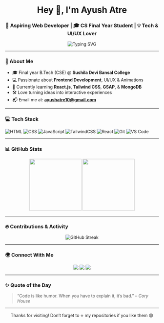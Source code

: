 <h1 align="center">Hey 👋, I'm Ayush Atre</h1>
<h3 align="center">🚀 Aspiring Web Developer | 🎓 CS Final Year Student | 💡 Tech & UI/UX Lover</h3>

<p align="center">
  <img src="https://readme-typing-svg.herokuapp.com?font=Fira+Code&size=22&duration=3000&pause=1000&color=00F7FF&center=true&vCenter=true&width=440&lines=Web+Developer+%F0%9F%92%BB;Creative+Coder+%F0%9F%92%A1;Lifelong+Learner+%F0%9F%92%96" alt="Typing SVG" />
</p>

---

### 📌 About Me
- 🎓 Final year B.Tech (CSE) @ **Sushila Devi Bansal College**
- 💻 Passionate about **Frontend Development**, UI/UX & Animations
- 🚀 Currently learning **React.js**, **Tailwind CSS**, **GSAP**, & **MongoDB**
- 🛠️ Love turning ideas into interactive experiences
- 📬 Email me at: **ayushatre10@gmail.com**

---

### 💻 Tech Stack
![HTML](https://img.shields.io/badge/-HTML5-E34F26?style=for-the-badge&logo=html5&logoColor=white)
![CSS](https://img.shields.io/badge/-CSS3-1572B6?style=for-the-badge&logo=css3)
![JavaScript](https://img.shields.io/badge/-JavaScript-F7DF1E?style=for-the-badge&logo=javascript&logoColor=000)
![TailwindCSS](https://img.shields.io/badge/-Tailwind-06B6D4?style=for-the-badge&logo=tailwind-css&logoColor=white)
![React](https://img.shields.io/badge/-React-61DAFB?style=for-the-badge&logo=react&logoColor=black)
![Git](https://img.shields.io/badge/-Git-F05032?style=for-the-badge&logo=git&logoColor=white)
![VS Code](https://img.shields.io/badge/-VSCode-007ACC?style=for-the-badge&logo=visual-studio-code)

---

### 📊 GitHub Stats
<div align="center">
  <img src="https://github-readme-stats.vercel.app/api?username=ayushatree&show_icons=true&theme=radical" height="170" />
  <img src="https://github-readme-stats.vercel.app/api/top-langs/?username=ayushatree&layout=compact&theme=radical" height="170" />
</div>

---

### 🔥 Contributions & Activity
<p align="center">
  <img src="https://streak-stats.demolab.com?user=ayushatree&theme=tokyonight&hide_border=false" alt="GitHub Streak" />
</p>

---

### 🌍 Connect With Me
<p align="center">
  <a href="mailto:ayushatre10@gmail.com"><img src="https://img.shields.io/badge/Gmail-D14836?style=for-the-badge&logo=gmail&logoColor=white" /></a>
  <a href="https://linkedin.com/in/ayushatre"><img src="https://img.shields.io/badge/LinkedIn-0A66C2?style=for-the-badge&logo=linkedin&logoColor=white" /></a>
  <a href="https://instagram.com/ayush_atre_"><img src="https://img.shields.io/badge/Instagram-E4405F?style=for-the-badge&logo=instagram&logoColor=white" /></a>
</p>

---

### ✨ Quote of the Day
> “Code is like humor. When you have to explain it, it’s bad.” – *Cory House*

---

<p align="center">Thanks for visiting! Don’t forget to ⭐ my repositories if you like them 😄</p>
